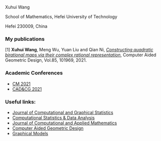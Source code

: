 Xuhui Wang 

School of Mathematics, Hefei University of Technology

Hefei 230009, China


### My publications
[1] **Xuhui Wang**, Meng Wu, Yuan Liu and Qian Ni, *[Constructing quadratic birational maps via their complex rational representation](https://www.sciencedirect.com/science/article/pii/S0167839621000157)*, Computer Aided Geometric Design, Vol.85, 101969, 2021.

### Academic Conferences
- [CM 2021](http://www.mmrc.iss.ac.cn/cscm/cm2021/index.html)
- [CAD&CG 2021](http://cs.dlut.edu.cn/CADCG2021/CADCG2021hyzg.htm)

### Useful links:
- [Journal of Computational and Graphical Statistics](https://www.tandfonline.com/toc/ucgs20/current)
- [Computational Statistics & Data Analysis](https://www.sciencedirect.com/journal/computational-statistics-and-data-analysis)
- [Journal of Computational and Applied Mathematics](https://www.sciencedirect.com/journal/journal-of-computational-and-applied-mathematics)
- [Computer Aided Geometric Design](https://www.sciencedirect.com/journal/computer-aided-geometric-design)
- [Graphical Models](https://www.sciencedirect.com/journal/graphical-models)


